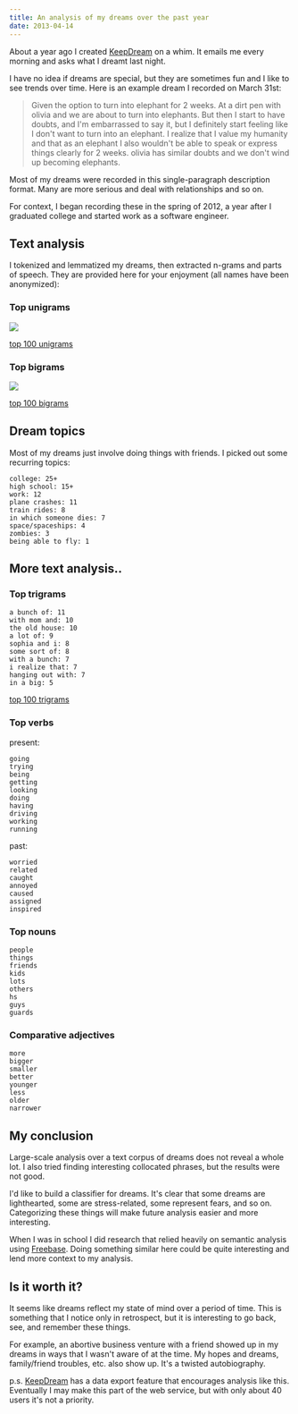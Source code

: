 ```yaml
---
title: An analysis of my dreams over the past year
date: 2013-04-14
---
```


About a year ago I created [KeepDream](http://keepdream.me) on a whim. It emails me every morning and asks what I dreamt last night.

<!-- more -->

I have no idea if dreams are special, but they are sometimes fun and I like to see trends over time.  Here is an example dream I recorded on March 31st:

> Given the option to turn into elephant for 2 weeks. At a dirt pen with olivia and we
> are about to turn into elephants. But then I start to have doubts, and I'm
> embarrassed to say it, but I definitely start feeling like I don't want to
> turn into an elephant. I realize that I value my humanity and that as an
> elephant I also wouldn't be able to speak or express things clearly for 2
> weeks. olivia has similar doubts and we don't wind up becoming elephants.

Most of my dreams were recorded in this single-paragraph description format.  Many are more serious and deal with relationships and so on.

For context, I began recording these in the spring of 2012, a year after I graduated college and started work as a software engineer.

## Text analysis

I tokenized and lemmatized my dreams, then extracted n-grams and parts of speech.  They are provided here for your enjoyment (all names have been anonymized):

### Top unigrams

![](http://i.imgur.com/zcvH8Bx.png)

[top 100 unigrams](https://gist.github.com/typpo/5384257)

### Top bigrams

![](http://i.imgur.com/Jqf9WLg.png)

[top 100 bigrams](https://gist.github.com/typpo/5384288)

## Dream topics

Most of my dreams just involve doing things with friends.  I picked out some recurring topics:

```
college: 25+
high school: 15+
work: 12
plane crashes: 11
train rides: 8
in which someone dies: 7
space/spaceships: 4
zombies: 3
being able to fly: 1
```

## More text analysis..

### Top trigrams

```
a bunch of: 11
with mom and: 10
the old house: 10
a lot of: 9
sophia and i: 8
some sort of: 8
with a bunch: 7
i realize that: 7
hanging out with: 7
in a big: 5
```

[top 100 trigrams](https://gist.github.com/typpo/5384301)

### Top verbs

present:

```
going
trying
being
getting
looking
doing
having
driving
working
running
```

past:

```
worried
related
caught
annoyed
caused
assigned
inspired
```

### Top nouns

```
people
things
friends
kids
lots
others
hs
guys
guards
```

### Comparative adjectives

```
more
bigger
smaller
better
younger
less
older
narrower
```

## My conclusion

Large-scale analysis over a text corpus of dreams does not reveal a whole lot.  I also tried finding interesting collocated phrases, but the results were not good.

I'd like to build a classifier for dreams.  It's clear that some dreams are lighthearted, some are stress-related, some represent fears, and so on.  Categorizing these things will make future analysis easier and more interesting.

When I was in school I did research that relied heavily on semantic analysis using [Freebase](http://www.freebase.com).  Doing something similar here could be quite interesting and lend more context to my analysis.

## Is it worth it?

It seems like dreams reflect my state of mind over a period of time.  This is something that I notice only in retrospect, but it is interesting to go back, see, and remember these things.

For example, an abortive business venture with a friend showed up in my dreams in ways that I wasn't aware of at the time.  My hopes and dreams, family/friend troubles, etc. also show up.  It's a twisted autobiography.

p.s. [KeepDream](http://keepdream.me) has a data export feature that encourages analysis like this.  Eventually I may make this part of the web service, but with only about 40 users it's not a priority.
